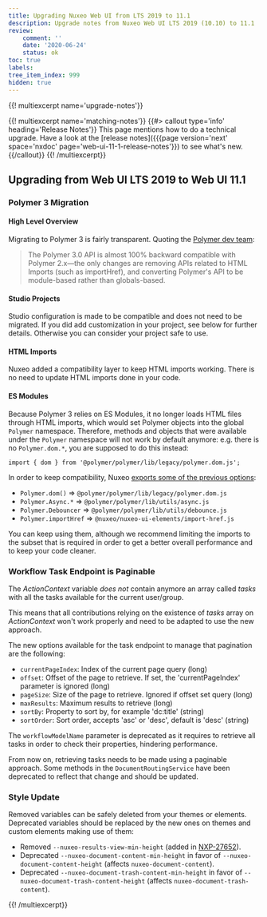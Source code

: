 ```yaml
---
title: Upgrading Nuxeo Web UI from LTS 2019 to 11.1
description: Upgrade notes from Nuxeo Web UI LTS 2019 (10.10) to 11.1
review:
    comment: ''
    date: '2020-06-24'
    status: ok
toc: true
labels:
tree_item_index: 999
hidden: true
---
```


{{! multiexcerpt name='upgrade-notes'}}

{{! multiexcerpt name='matching-notes'}}
{{#> callout type='info' heading='Release Notes'}}
This page mentions how to do a technical upgrade. Have a look at the [release notes]({{{page version='next' space='nxdoc' page='web-ui-11-1-release-notes'}}) to see what's new.
{{/callout}}
{{! /multiexcerpt}}

## Upgrading from Web UI LTS 2019 to Web UI 11.1

### Polymer 3 Migration

#### High Level Overview

Migrating to Polymer 3 is fairly transparent. Quoting the [Polymer dev team](https://polymer-library.polymer-project.org/3.0/docs/about_30#api-changes):

> The Polymer 3.0 API is almost 100% backward compatible with Polymer 2.x—the only changes are removing APIs related to HTML Imports (such as importHref), and converting Polymer's API to be module-based rather than globals-based.

#### Studio Projects

Studio configuration is made to be compatible and does not need to be migrated. If you did add customization in your project, see below for further details. Otherwise you can consider your project safe to use.

#### HTML Imports

Nuxeo added a compatibility layer to keep HTML imports working. There is no need to update HTML imports done in your code.

#### ES Modules

Because Polymer 3 relies on ES Modules, it no longer loads HTML files through HTML imports, which would set Polymer objects into the global `Polymer` namespace. Therefore, methods and objects that were available under the `Polymer` namespace will not work by default anymore: e.g. there is no `Polymer.dom.*`, you are supposed to do this instead:

```
import { dom } from '@polymer/polymer/lib/legacy/polymer.dom.js';
```

In order to keep compatibility, Nuxeo [exports some of the previous options](https://jira.nuxeo.com/browse/NXP-28411):
* `Polymer.dom()`  => `@polymer/polymer/lib/legacy/polymer.dom.js`
* `Polymer.Async.*` => `@polymer/polymer/lib/utils/async.js`
* `Polymer.Debouncer` => `@polymer/polymer/lib/utils/debounce.js`
* `Polymer.importHref` => `@nuxeo/nuxeo-ui-elements/import-href.js`

You can keep using them, although we recommend limiting the imports to the subset that is required in order to get a better overall performance and to keep your code cleaner.

### Workflow Task Endpoint is Paginable

The _ActionContext_ variable *does not* contain anymore an array called _tasks_ with all the tasks available for the current user/group.

This means that all contributions relying on the existence of _tasks_ array on _ActionContext_ won't work properly and need to be adapted to use the new approach.

The new options available for the task endpoint to manage that pagination are the following:

* `currentPageIndex`: Index of the current page query (long)
* `offset`: Offset of the page to retrieve. If set, the 'currentPageIndex' parameter is ignored (long)
* `pageSize`: Size of the page to retrieve. Ignored if offset set query (long)
* `maxResults`: Maximum results to retrieve (long)
* `sortBy`: Property to sort by, for example 'dc:title' (string)
* `sortOrder`: Sort order, accepts 'asc' or 'desc', default is 'desc' (string)

The `workflowModelName` parameter is deprecated as it requires to retrieve all tasks in order to check their properties, hindering performance.

From now on, retrieving tasks needs to be made using a paginable approach. Some methods in the `DocumentRoutingService` have been deprecated to reflect that change and should be updated.

### Style Update

Removed variables can be safely deleted from your themes or elements. Deprecated variables should be replaced by the new ones on themes and custom elements making use of them:

* Removed `--nuxeo-results-view-min-height` (added in [NXP-27652](https://jira.nuxeo.com/browse/NXP-27652)).
* Deprecated `--nuxeo-document-content-min-height` in favor of `--nuxeo-document-content-height` (affects `nuxeo-document-content`).
* Deprecated `--nuxeo-document-trash-content-min-height` in favor of `--nuxeo-document-trash-content-height` (affects `nuxeo-document-trash-content`).

{{! /multiexcerpt}}
